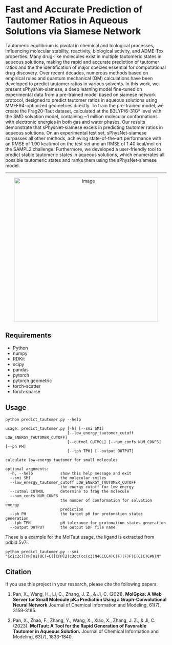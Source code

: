 # Fast and Accurate Prediction of Tautomer Ratios in Aqueous Solutions via Siamese Network

Tautomeric equilibrium is pivotal in chemical and biological processes, influencing molecular stability, reactivity, biological activity, and ADME-Tox properties. Many drug-like molecules exist in multiple tautomeric states in aqueous solutions, making the rapid and accurate prediction of tautomer ratios and the the identification of major species essential for computational drug discovery. Over recent decades, numerous methods based on empirical rules and quantum mechanical (QM) calculations have been developed to predict tautomer ratios in various solvents. In this work, we present sPhysNet-siamese, a deep learning model fine-tuned on experimental data from a pre-trained model based on siamese network protocol, designed to predict tautomer ratios in aqueous solutions using MMFF94-optimized geometries directly. To train the pre-trained model, we create the Frag20-Taut dataset, calculated at the B3LYP/6-31G* level with the SMD solvation model, containing \~1 million molecular conformations with electronic energies in both gas and water phases. Our results demonstrate that sPhysNet-siamese excels in predicting tautomer ratios in aqueous solutions. On an experimental test set, sPhysNet-siamese surpasses all other methods, achieving state-of-the-art performance with an RMSE of 1.90 kcal/mol on the test set and an RMSE of 1.40 kcal/mol on the SAMPL2 challenge. Furthermore, we developed a user-friendly tool to predict stable tautomeric states in aqueous solutions, which enumerates all possible tautomeric states and ranks them using the sPhysNet-siamese model.

---
<div align="center">
    <img src="https://github.com/xiaolinpan/sPhysNet-Taut/blob/main/images/TOC.png" alt="image" width="450"/>
</div>

## Requirements

* Python
* numpy
* RDKit
* scipy
* pandas
* pytorch
* pytorch geometric
* torch-scatter
* torch-sparse

## Usage

```
python predict_tautomer.py --help

usage: predict_tautomer.py [-h] [--smi SMI]
                           [--low_energy_tautomer_cutoff LOW_ENERGY_TAUTOMER_CUTOFF]
                           [--cutmol CUTMOL] [--num_confs NUM_CONFS] [--ph PH]
                           [--tph TPH] [--output OUTPUT]

calculate low-energy tautomer for small molecules

optional arguments:
  -h, --help            show this help message and exit
  --smi SMI             the molecular smiles
  --low_energy_tautomer_cutoff LOW_ENERGY_TAUTOMER_CUTOFF
                        the energy cutoff for low energy
  --cutmol CUTMOL       determine to frag the molecule
  --num_confs NUM_CONFS
                        the number of conformation for solvation energy
                        prediction
  --ph PH               the target pH for protonation states generation
  --tph TPH             pH tolerance for protonation states generation
  --output OUTPUT       the output SDF file name

```
These is a example for the MolTaut usage, the ligand is extracted from pdbid 5v7i:
```
python predict_tautomer.py --smi "Cc1c2c([nH]n1)OC(=C([C@@]2(c3cc(cc(c3)N4CCCC4)C(F)(F)F)C(C)C)C#N)N"
```

## Citation
If you use this project in your research, please cite the following papers:

1. Pan, X., Wang, H., Li, C., Zhang, J. Z., & Ji, C. (2021). **MolGpka: A Web Server for Small Molecule pKa Prediction Using a Graph-Convolutional Neural Network** Journal of Chemical Information and Modeling, 61(7), 3159-3165.
 
2. Pan, X., Zhao, F., Zhang, Y., Wang, X., Xiao, X., Zhang, J. Z., & Ji, C. (2023). **MolTaut: A Tool for the Rapid Generation of Favorable Tautomer in Aqueous Solution.** Journal of Chemical Information and Modeling, 63(7), 1833-1840.
